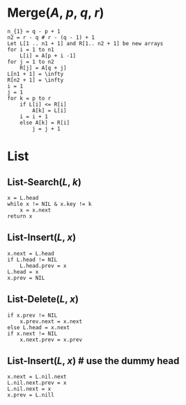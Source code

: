 # Merge(_A_, _p_, _q_, _r_)
```
n_{1} = q - p + 1
n2 = r - q # r - (q - 1) + 1
Let L[1 .. n1 + 1] and R[1.. n2 + 1] be new arrays
for i = 1 to n1
    L[i] = A[p + i -1]
for j = 1 to n2
    R[j] = A[q + j]
L[n1 + 1] = \infty
R[n2 + 1] = \infty
i = 1
j = 1
for k = p to r
    if L[i] <= R[i]
        A[k] = L[i]
	i = i + 1
    else A[k] = R[i]
        j = j + 1
```

# List
## List-Search(*L*, *k*)
```
x = L.head
while x != NIL & x.key != k
	x = x.next
return x
```

## List-Insert(*L*, *x*)
```
x.next = L.head
if L.head != NIL
	L.head.prev = x
L.head = x
x.prev = NIL
```

## List-Delete(*L*, *x*)
```
if x.prev != NIL
    x.prev.next = x.next
else L.head = x.next
if x.next != NIL
    x.next.prev = x.prev
```

## List-Insert(*L*, *x*) # use the dummy head
```
x.next = L.nil.next
L.nil.next.prev = x
L.nil.next = x
x.prev = L.nill
```
